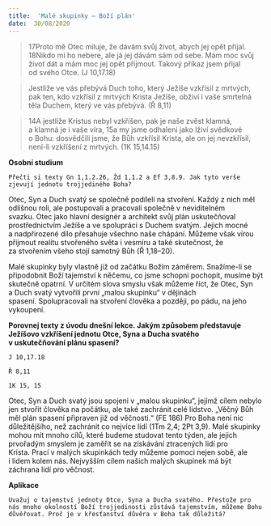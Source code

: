```yaml
---
title:  'Malé skupinky – Boží plán'
date:  30/08/2020
---
```


> <p></p>
> 17Proto mě Otec miluje, že dávám svůj život, abych jej opět přijal. 18Nikdo mi ho nebere, ale já jej dávám sám od sebe. Mám moc svůj život dát a mám moc jej opět přijmout. Takový příkaz jsem přijal od svého Otce. (J 10,17.18)

> <p></p>
> Jestliže ve vás přebývá Duch toho, který Ježíše vzkřísil z mrtvých, pak ten, kdo vzkřísil z mrtvých Krista Ježíše, obživí i vaše smrtelná těla Duchem, který ve vás přebývá. (Ř 8,11)

> <p></p>
> 14A jestliže Kristus nebyl vzkříšen, pak je naše zvěst klamná, a klamná je i vaše víra, 15a my jsme odhaleni jako lživí svědkové o Bohu: dosvědčili jsme, že Bůh vzkřísil Krista, ale on jej nevzkřísil, není-li vzkříšení z mrtvých. (1K 15,14.15)

**Osobní studium**

`Přečti si texty Gn 1,1.2.26, Žd 1,1.2 a Ef 3,8.9. Jak tyto verše zjevují jednotu trojjediného Boha?`

Otec, Syn a Duch svatý se společně podíleli na stvoření. Každý z nich měl odlišnou roli, ale postupovali a pracovali společně v neviditelném svazku. Otec jako hlavní designér a architekt svůj plán uskutečňoval prostřednictvím Ježíše a ve spolupráci s Duchem svatým. Jejich mocné a nadpřirozené dílo přesahuje všechno naše chápání. Můžeme však vírou přijmout realitu stvořeného světa i vesmíru a také skutečnost, že za stvořením všeho stojí samotný Bůh (Ř 1,18–20).

Malé skupinky byly vlastně již od začátku Božím záměrem. Snažíme-li se připodobnit Boží tajemství k něčemu, co jsme schopni pochopit, musíme být skutečně opatrní. V určitém slova smyslu však můžeme říct, že Otec, Syn a Duch svatý vytvořili první „malou skupinku“ v dějinách spasení. Spolupracovali na stvoření člověka a později, po pádu, na jeho vykoupení.

**Porovnej texty z úvodu dnešní lekce. Jakým způsobem představuje Ježíšovo vzkříšení jednotu Otce, Syna a Ducha svatého v uskutečňování plánu spasení?**

`J 10,17.18`

`Ř 8,11`

`1K 15, 15`

Otec, Syn a Duch svatý jsou spojeni v „malou skupinku“, jejímž cílem nebylo jen stvořit člověka na počátku, ale také zachránit celé lidstvo. „Věčný Bůh měl plán spasení připraven již od věčnosti.“ (FE 186) Pro Boha není nic důležitějšího, než zachránit co nejvíce lidí (1Tm 2,4; 2Pt 3,9). Malé skupinky mohou mít mnoho cílů, které budeme studovat tento týden, ale jejich prvořadým smyslem je zaměřit se na získávání ztracených lidí pro Krista. Prací v malých skupinkách tedy můžeme pomoci nejen sobě, ale i lidem kolem nás. Nejvyšším cílem našich malých skupinek má být záchrana lidí pro věčnost.

**Aplikace**

`Uvažuj o tajemství jednoty Otce, Syna a Ducha svatého. Přestože pro nás mnoho okolností Boží trojjedinosti zůstává tajemstvím, můžeme Bohu důvěřovat. Proč je v křesťanství důvěra v Boha tak důležitá?`